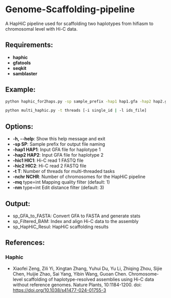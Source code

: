 # Genome-Scaffolding-pipeline

A HapHiC pipeline used for scaffolding two haplotypes from hifiasm to chromosomal level with Hi-C data.

## Requirements:
- **haphic**
- **gfatools**
- **seqkit**
- **samblaster**

## Example:

```bash
python haphic_for2haps.py -sp sample_prefix -hap1 hap1.gfa -hap2 hap2.gfa -hic1 hic_R1.fastq.gz -hic2 hic_R2.fastq.gz -t threads -nchr num_chromosomes

```

```bash
python multi_haphic.py -t threads [-i single_id | -l ids_file]

```

## Options:

- **-h, --help**:  Show this help message and exit
- **-sp   SP**:  Sample prefix for output file naming
- **-hap1   HAP1**: Input GFA file for haplotype 1
- **-hap2   HAP2**: Input GFA file for haplotype 2
- **-hic1   HIC1**: Hi-C read 1 FASTQ file
- **-hic2   HIC2**: Hi-C read 2 FASTQ file
- **-t   T**: Number of threads for multi-threaded tasks
- **-nchr   NCHR**: Number of chromosomes for the HapHiC pipeline
- **-mq** type=int Mapping quality filter (default: 1)
- **-nm** type=int Edit distance filter (default: 3)

## Output:
-  sp_GFA_to_FASTA: Convert GFA to FASTA and generate stats
-  sp_Filtered_BAM: Index and align Hi-C data to the assembly
-  sp_HapHiC_Resul: HapHiC scaffolding results

  
## References:

### **Haphic**
- Xiaofei Zeng, Zili Yi, Xingtan Zhang, Yuhui Du, Yu Li, Zhiqing Zhou, Sijie Chen, Huijie Zhao, Sai Yang, Yibin Wang, Guoan Chen. Chromosome-level scaffolding of haplotype-resolved assemblies using Hi-C data without reference genomes. Nature Plants, 10:1184-1200. doi: https://doi.org/10.1038/s41477-024-01755-3

